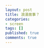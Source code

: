```yaml
---
layout: post
title: 浪漫故事？
categories:
- screen
tags: []
published: true
comments: true
---
```

<p><div></div></p>

